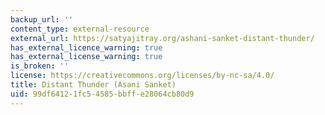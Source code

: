 ```yaml
---
backup_url: ''
content_type: external-resource
external_url: https://satyajitray.org/ashani-sanket-distant-thunder/
has_external_licence_warning: true
has_external_license_warning: true
is_broken: ''
license: https://creativecommons.org/licenses/by-nc-sa/4.0/
title: Distant Thunder (Asani Sanket)
uid: 99df6412-1fc5-4585-bbff-e28064cb80d9
---
```

